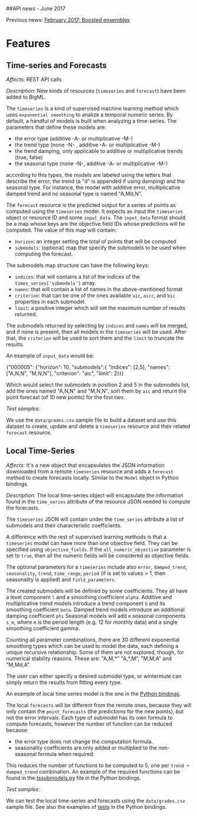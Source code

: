 ##API news - June 2017

Previous news: [February 2017: Boosted ensembles](archive/news_201702.md)

Features
========

Time-series and Forecasts
-------------------------

*Affects:* REST API calls

*Description:* New kinds of resources (`timeseries` and `forecast`) have been
added to BigML.

The `timeseries` is a kind of supervised machine learning method
which uses `exponential smoothing` to analize a temporal numeric series.
By default, a handful of models is built when analyzing a time-series.
The parameters
that define these models are:

- the error type (additive -A- or multiplicative -M-)
- the trend type (none -N- , additive -A- or multiplicative -M-)
- the trend damping, only applicable to additive or multiplicative trends (true, false)
- the seasonal type (none -N-, additive -A- or multiplicative -M-)

according to this types, the models are labeled using the letters that
describe the error, the trend (a "d" is appended if using damping) and the
seasonal type. For instance, the model with additive error, multiplicative
damped trend and no seasonal type is named "A,Md,N".

The `forecast` resource is the predicted output for a series of points
as computed using the `timeseries` model. It expects as input the
`timeseries` object or resource ID and some `input_data`. The `input_data`
format should be a map whose keys are the objective field IDs whose predictions
will be computed. The value of this map will contain:

- `horizon`: an integer setting the total of points that will be computed
- `submodels`: (optional) map that specify the submodels to be used when
               computing the  forecast.

The submodels map structure can have the following keys:
- `indices`: that will contains a list of the indices of the
 `times_series['submodels']` array.
- `names`: that will contain a list of names in the above-mentioned format
- `criterion`: that can be one of the ones available `aic`, `aicc`, and `bic`
  properties in each submodel.
- `limit`: a positive integer which will set the maximum number of results
  returned.

The submodels returned by selecting by `indices` and `names` will be merged,
and if none is present, then all models in the `timeseries` will be used. After
that, the `criterion` will be used to sort them and the `limit` to truncate
the results.

An example of `input_data` would be:

{"000005": {"horizon": 10,
            "submodels":{
                "indices": [2,5],
                "names": ["A,N,N", "M,N,N"],
                "criterion": "aic",
                "limit": 2}}}

Which would select the submodels in position 2 and 5 in the submodels list,
add the ones named "A,N,N" and "M,N,N", sort them by `aic` and return the
point forecast (of 10 new points) for the first two.


*Test samples:*

We use the `data/grades.csv` sample file to build a dataset and use this
dataset to create, update and delete a `timeseries` resource and their related
`forecast` resource.

<a name="localTimeSeries"></a>
Local Time-Series
-----------------

*Affects:* It's a new object that encapsulates the JSON information downloaded
from a remote `timeseries` resource and adds a `forecast` method
to create forecasts locally. Similar to the `Model` object in Python
bindings.

*Description:* The local time-series object will encapsulate the
information found in the `time_series` attribute of the resource
JSON needed to compute the forecasts.

The `timeseries` JSON will contain under the `time_series` attribute
a list of submodels and their characteristic coefficients.

A difference with the rest of supervised learning methods is that a `timeseries`
model can have more than one objective field. They can be specified
using `objective_fields`. If the `all_numeric_objective`
parameter is set to `true`, then all the numeric fields will be considered
as objective fields.

The optional parameters for a `timeseries` include also `error`, `damped_trend`,
`seasonality`, `trend`, `time_range`, `period` (if is set to values > 1,
then seasonality is applied) and `field_parameters`.

The created submodels will be defined by some coefficients. They all have a
level component `l` and a smoothing coefficient `alpha`.
Additive and multiplicative trend models introduce
a trend component `b` and its smoothing coefficient `beta`.
Damped trend models introduce an additional damping coefficient `phi`
Seasonal models will add `m` seasonal components `s_m`,
where `m` is the period length (e.g. 12 for monthly data)
and a single smoothing coefficient gamma.

Counting all parameter combinations, there are 30 different exponential
smoothing types which can be used to model the data, each defining
a unique recursive relationship. Some of them are not explored, though,
for numerical stability reasons. These are: "A,M,\*"  "A,\*,M", "M,M,A" and
"M,Md,A".

The user can either specify a desired
submodel type, or wintermute can simply return the results
from fitting every type.

An example of local time series model is the one in the
[Python bindings](https://github.com/mmerce/python/blob/timeseries/bigml/timeseries.py).

The local `forecasts` will be different from the remote ones, because they
will only contain the `point_forecasts` (the predictions for the new points),
but not the error intervals. Each type of submodel has its own formula to
compute forecasts, however the number of function can be reduced because:

- the error type does not change the computation formula.
- seasonality coefficients are only added or multiplied to the non-seasonal
  formula when required.

This reduces the number of functions to be computed to 5, one per
`trend + damped_trend` combination. An example of the required functions
can be found in the
[tssubmodels.py](https://github.com/mmerce/python/blob/timeseries/bigml/tssubmodels.py)
file in the Python bindings.


*Test samples:*

We can test the local time-series and forecasts using the `data/grades.csv`
sample file. See also the examples of
[tests](https://github.com/mmerce/python/blob/timeseries/bigml/tests/test_35_compare_predictions.py)
in the Python bindings.
